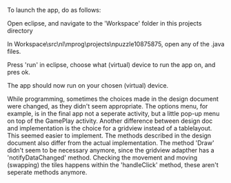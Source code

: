 To launch the app, do as follows:

Open eclipse, and navigate to the 'Workspace' folder in this projects directory

In Workspace\src\nl\mprog\projects\npuzzle10875875, open any of the .java files.

Press 'run' in eclipse, choose what (virtual) device to run the app on, and pres ok.

The app should now run on your chosen (virtual) device.






While programming, sometimes the choices made in the design document were changed, as they didn't seem appropriate.
The options menu, for example, is in the final app not a seperate activity, but a little pop-up menu on top of the GamePlay activity.
Another difference between design doc and implementation is the choice for a gridview instead of a tablelayout. This seemed easier to implement.
The methods described in the design document also differ from the actual implementation.
The method 'Draw' didn't seem to be necessary anymore, since the gridview adapther has a 'notifyDataChanged' method.
Checking the movement and moving (swapping) the tiles happens within the 'handleClick' method, these aren't seperate methods anymore.
